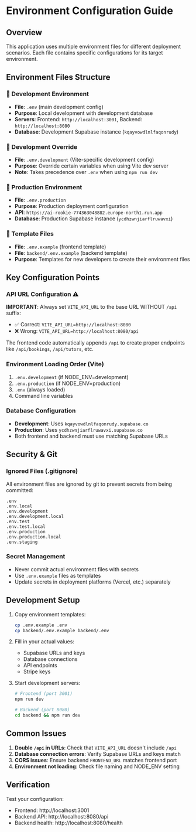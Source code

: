 # Environment Configuration Guide

## Overview
This application uses multiple environment files for different deployment scenarios. Each file contains specific configurations for its target environment.

## Environment Files Structure

### 🔧 Development Environment
- **File**: `.env` (main development config)
- **Purpose**: Local development with development database
- **Servers**: Frontend: `http://localhost:3001`, Backend: `http://localhost:8080`
- **Database**: Development Supabase instance (`kqayvowdlnlfaqonrudy`)

### 🔧 Development Override
- **File**: `.env.development` (Vite-specific development config)
- **Purpose**: Override certain variables when using Vite dev server
- **Note**: Takes precedence over `.env` when using `npm run dev`

### 🚀 Production Environment
- **File**: `.env.production`
- **Purpose**: Production deployment configuration
- **API**: `https://ai-rookie-774363048882.europe-north1.run.app`
- **Database**: Production Supabase instance (`ycdhzwnjiarflruwavxi`)

### 📝 Template Files
- **File**: `.env.example` (frontend template)
- **File**: `backend/.env.example` (backend template)
- **Purpose**: Templates for new developers to create their environment files

## Key Configuration Points

### API URL Configuration ⚠️
**IMPORTANT**: Always set `VITE_API_URL` to the base URL WITHOUT `/api` suffix:
- ✅ Correct: `VITE_API_URL=http://localhost:8080`
- ❌ Wrong: `VITE_API_URL=http://localhost:8080/api`

The frontend code automatically appends `/api` to create proper endpoints like `/api/bookings`, `/api/tutors`, etc.

### Environment Loading Order (Vite)
1. `.env.development` (if NODE_ENV=development)
2. `.env.production` (if NODE_ENV=production)
3. `.env` (always loaded)
4. Command line variables

### Database Configuration
- **Development**: Uses `kqayvowdlnlfaqonrudy.supabase.co`
- **Production**: Uses `ycdhzwnjiarflruwavxi.supabase.co`
- Both frontend and backend must use matching Supabase URLs

## Security & Git

### Ignored Files (.gitignore)
All environment files are ignored by git to prevent secrets from being committed:
```
.env
.env.local
.env.development
.env.development.local
.env.test
.env.test.local
.env.production
.env.production.local
.env.staging
```

### Secret Management
- Never commit actual environment files with secrets
- Use `.env.example` files as templates
- Update secrets in deployment platforms (Vercel, etc.) separately

## Development Setup

1. Copy environment templates:
   ```bash
   cp .env.example .env
   cp backend/.env.example backend/.env
   ```

2. Fill in your actual values:
   - Supabase URLs and keys
   - Database connections
   - API endpoints
   - Stripe keys

3. Start development servers:
   ```bash
   # Frontend (port 3001)
   npm run dev
   
   # Backend (port 8080)
   cd backend && npm run dev
   ```

## Common Issues

1. **Double `/api` in URLs**: Check that `VITE_API_URL` doesn't include `/api`
2. **Database connection errors**: Verify Supabase URLs and keys match
3. **CORS issues**: Ensure backend `FRONTEND_URL` matches frontend port
4. **Environment not loading**: Check file naming and NODE_ENV setting

## Verification

Test your configuration:
- Frontend: http://localhost:3001
- Backend API: http://localhost:8080/api
- Backend health: http://localhost:8080/health